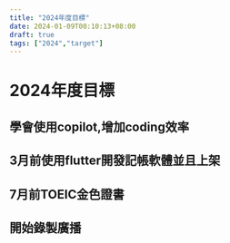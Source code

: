 ```yaml
---
title: "2024年度目標"
date: 2024-01-09T00:10:13+08:00
draft: true
tags: ["2024","target"]
---
```

# 2024年度目標

## 學會使用copilot,增加coding效率
## 3月前使用flutter開發記帳軟體並且上架
## 7月前TOEIC金色證書
## 開始錄製廣播

